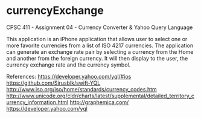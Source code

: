 # currencyExchange

CPSC 411 - Assignment 04 - Currency Converter & Yahoo Query Language

This application is an iPhone application that allows user to select one or more favorite currencies from a list of ISO 4217 currencies. The application can generate an exchange rate pair by selecting a currency from the Home and another from the foreign currency. It will then display to the user, the currency exchange rate and the currency symbol. 

References:
https://developer.yahoo.com/yql/#ios
https://github.com/Sirusblk/swift-YQL
http://www.iso.org/iso/home/standards/currency_codes.htm
http://www.unicode.org/cldr/charts/latest/supplemental/detailed_territory_currency_information.html
http://graphemica.com/ 
https://developer.yahoo.com/yql

